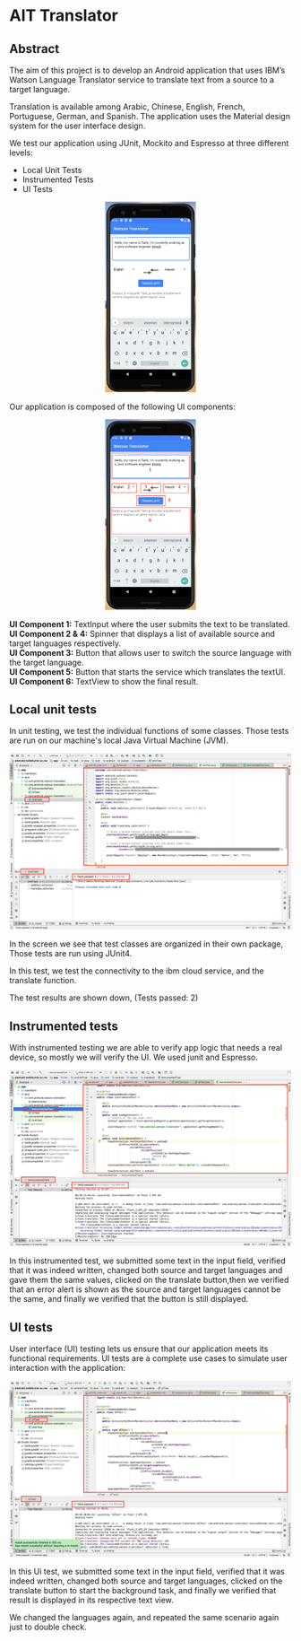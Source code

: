# AIT Translator

## Abstract
The aim of this project is to develop an Android application that uses IBM’s Watson Language Translator service to translate text from a source to a target language.<br>

Translation is available among Arabic, Chinese, English, French, Portuguese, German, and Spanish.
The application uses the Material design system for the user interface design.<br>

We test our application using JUnit, Mockito and Espresso at three different levels:<br>
* Local Unit Tests
* Instrumented Tests
* UI Tests


<p align="center">
 <img src="Screenshot/1.png" width="32%" height="30%"/>
</p>
 Our application is composed of the following UI components:<br>


<p align="center">
 <img src="Screenshot/2.png" width="32%" height="30%"/> 
</p>

**UI Component 1:** TextInput where the user submits the text to be translated. <br>
**UI Component 2 & 4:** Spinner that displays a list of available source and target languages respectively. <br>
**UI Component 3:** Button that allows user to switch the source language with the target language.<br>
**UI Component 5:** Button that starts the service which translates the textUI. <br>
**UI Component 6:** TextView to show the final result. <br>

## Local unit tests
In unit testing, we test the individual functions of some classes. Those tests are run on our machine's local Java Virtual Machine (JVM). <br>

 <img src="Screenshot/UnitTest.png"/>

In the screen we see that test classes are organized in their own package, Those tests are run using JUnit4. <br>

In this test, we test the connectivity to the ibm cloud service, and the translate function. <br>

The test results are shown down, (Tests passed: 2) <br>


## Instrumented tests
With instrumented testing we are able to verify app logic that needs a real device, so mostly we will verify the UI. We used junit and Espresso. <br>
 
 <img src="Screenshot/InstrumentedTest.png"/>

In this instrumented test, we submitted some text in the input field, verified that it was indeed written, changed both source and target languages and gave them the same values, clicked on the translate button,then we verified that an error alert is shown as the source and target languages cannot be the same, and finally we verified that the button is still displayed.


## UI tests
User interface (UI) testing lets us ensure that our application meets its functional requirements. UI tests are a complete use cases to simulate user interaction with the application:

 <img src="Screenshot/UITest.png"/>

In this Ui test, we submitted some text in the input field, verified that it was indeed written, changed both source and target languages, clicked on the translate button to start the background task, and finally we verified that result is displayed in its respective text view. <br>

We changed the languages again, and repeated the same scenario again just to double check. <br>


